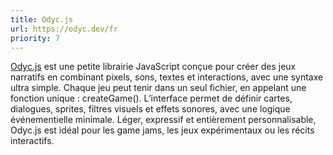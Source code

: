 ```yaml
---
title: Odyc.js
url: https://odyc.dev/fr
priority: 7
---
```


[Odyc.js](https://odyc.dev/fr) est une petite librairie JavaScript conçue pour créer des jeux narratifs en combinant pixels, sons, textes et interactions, avec une syntaxe ultra simple. Chaque jeu peut tenir dans un seul fichier, en appelant une fonction unique : createGame(). L’interface permet de définir cartes, dialogues, sprites, filtres visuels et effets sonores, avec une logique événementielle minimale.
Léger, expressif et entièrement personnalisable, Odyc.js est idéal pour les game jams, les jeux expérimentaux ou les récits interactifs.
